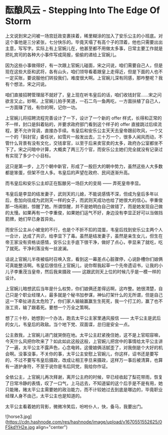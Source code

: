 # 酝酿风云 - Stepping Into The Edge Of Storm

上文说到宋之问被一场宫廷政变裹挟着，稀里糊涂的加入了安乐公主的小班底。对这个事他是三分紧张，七分快乐的。毕竟天塌了有高个子的顶着，他也只需要出出主意，写写字。实际上有上官婉儿在，他甚至都不用做太多事，日常主要工作就是把礼宾司的各种大小事件写成简报，偷偷的递给上官婉儿。

因为这些小事做得好，有一次跟上官婉儿碰面，宋之问说，咱们需要自己人，但是现在这些大臣和武将，各有山头，咱们领导看着跟皇上走得近，但是下面的人也不一定买账，要说服他们转投我们，难度很大啊。上官婉儿深有同感，那咋整呢？我有个想法，宋之问说。

咱们直接招聘管理层不就好了，皇上现在听韦皇后的话，咱们收钱封官……宋之问欲言又止。妙啊，上官婉儿拍手笑道，一石二鸟一鱼两吃，一方面扶植了自己人，一方面赚了钱，有你的啊，记你一功。

上官婉儿将招聘流程完善设计了一下，设计了一个新的 offer 样式，长得和正常的不一样，封口是斜着贴的，并要求政府部门看到这个样子的 offer 直接跳过后续流程，更不允许背调，直接办手续。韦皇后和安乐公主天天去皇帝跟前吹风，一个又一个的「斜封官」委任状，如雪片一般发出去，三十万一个，很多人闻风而动，不管什么背景有没有文化，交钱拿官，以至于后来卖官卖的太多，政府办公室都坐不下了。宋之问暗中计算，大概卖了两三万个官，而安乐公主她们完全就没有记录过有实现了多少个小目标。

这只是第一步，上万个朝中新官，形成了一股巨大的朝中势力，虽然这些人大多数都是笨蛋，但架不住人多。韦皇后的声望在政府、民间逐渐升高。

而韦皇后和安乐公主却正在酝酿另一场巨大的变局 —— 弄死皇帝李显。

韦皇后是李显的结发妻子，武则天的儿媳，不能说感情不深，但成为皇后多年以后，愈加向往成为武则天一样的女子，而武则天成功也给了她很大的信心。李重俊那一场闹剧，惊醒了她。所谓惊醒，并不是她明白自己做错了，而是她发现自己做的太慢。如果再有一个李重俊，如果她们运气不好，身边没有李显正好可以当做挡箭牌，她们早已身首异处。

而安乐公主从小被宠的不行，也是个不折不扣的混蛋，韦皇后找到安乐公主两个人一合计，达成了共识，给李显下了毒。虽然是结发妻子，虽然是亲生女儿，但生在帝王家没有资格谈感情，安乐公主手底下很干净，做好了点心，李显来了就吃，吃了就死。干净利落没有一丝波澜。

话说上官婉儿半夜被临时召唤入宫，看到这一幕差点心脏骤停，心说卧槽你们娘俩可真能整活啊。韦皇后很信任上官婉儿，说你帮我起草一个先帝遗诏书，让我的小儿子李重茂当皇帝，然后我来摄政 —— 这跟武则天上位的时候几乎是一模一样的设计。

上官婉儿暗想武后当年是什么权势，你们娘俩还差得远啊，这咋整。她很清楚，自己只是个职业经理人，最多就是个秘书加参谋，神仙打架什么的无所谓，但是自己这一下牵扯进去太危险了，你们家人输输赢赢生生死死，我一个打工的，赢了也不涨工资，输了跟着死。要想一个万全之策啊。

想了三十秒，她想到一个办法，跑去太平公主家里通风报信 —— 太平公主是武后的女儿，韦皇后的政敌。当个地下党、双面谍，总归是安全一点。

公主救我，上官婉儿进门就哭倒在地。太平公主赶紧挽住她，这不是上官昭容嘛，今天什么风把你吹来了？如此如此这般这般，上官婉儿把宫中的事情给太平公主讲了一遍，太平公主不露声色，心念电转。这傻娘俩活腻歪了，对我倒是个大好的机会啊。没事没事，不关你的事，太平公主安慰上官婉儿，你这样，诏书还是要写的，不过不要写韦皇后摄政，改成让相王李旦来摄政，这样万一事后被清算，也算有一道护身符，不至于说你是韦后同党，我给你作证。

全依公主，上官婉儿再次拜谢，离开公主府的时候，早已经收起了梨花带雨，恢复了日常冷静的表情，叹了一口气，上马远去，不知道留的这个后手是不是有用，她只能赌，赌太平公主需要她的政治能力，而不计较她过去到底是哪边的，毕竟职业经理人身不由己，太平公主也是知道的。

太平公主看着她的背影，微微冷笑后，吩咐仆人，快，备马，我要出门。


![horse3.jpg](https://cdn.hashnode.com/res/hashnode/image/upload/v1670551552625/0FSkdYH2e.jpg align="center")
